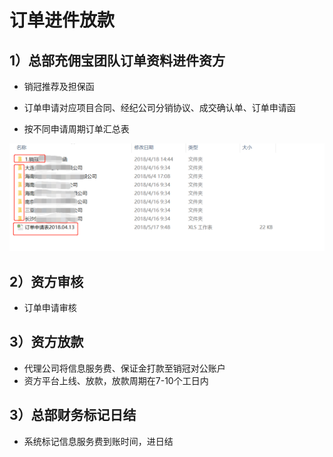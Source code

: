 # 订单进件放款

## 1）总部充佣宝团队订单资料进件资方

* 销冠推荐及担保函
* 订单申请对应项目合同、经纪公司分销协议、成交确认单、订单申请函

* 按不同申请周期订单汇总表

![](/assets/import.png订单1)

## 2）资方审核

* 订单申请审核

## 3）资方放款

* 代理公司将信息服务费、保证金打款至销冠对公账户
* 资方平台上线、放款，放款周期在7-10个工日内

## 3）总部财务标记日结

* 系统标记信息服务费到账时间，进日结



